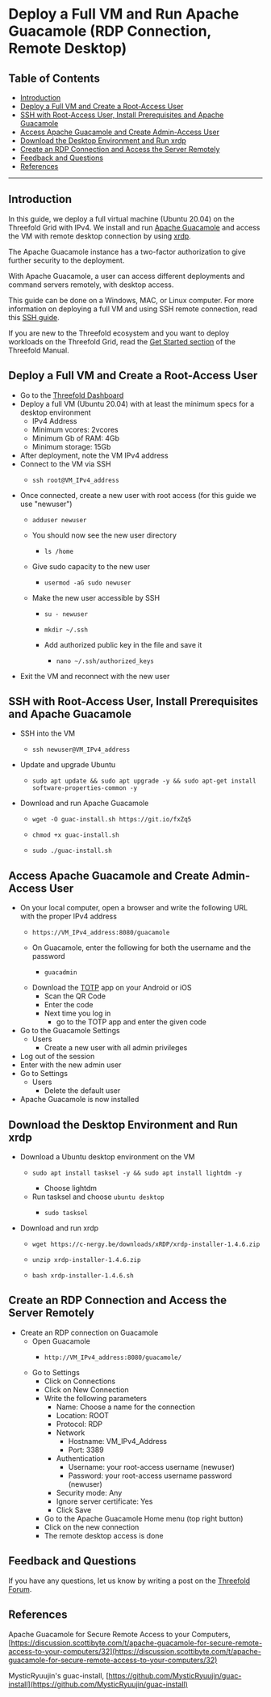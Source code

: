 <h1> Deploy a Full VM and Run Apache Guacamole (RDP Connection, Remote Desktop) </h1>

<h2> Table of Contents </h2>

- [Introduction](#introduction)
- [Deploy a Full VM and Create a Root-Access User](#deploy-a-full-vm-and-create-a-root-access-user)
- [SSH with Root-Access User, Install Prerequisites and Apache Guacamole](#ssh-with-root-access-user-install-prerequisites-and-apache-guacamole)
- [Access Apache Guacamole and Create Admin-Access User](#access-apache-guacamole-and-create-admin-access-user)
- [Download the Desktop Environment and Run xrdp](#download-the-desktop-environment-and-run-xrdp)
- [Create an RDP Connection and Access the Server Remotely](#create-an-rdp-connection-and-access-the-server-remotely)
- [Feedback and Questions](#feedback-and-questions)
- [References](#references)

***

## Introduction

In this guide, we deploy a full virtual machine (Ubuntu 20.04) on the Threefold Grid with IPv4. We install and run [Apache Guacamole](https://guacamole.apache.org/) and access the VM with remote desktop connection by using [xrdp](https://www.xrdp.org/).

The Apache Guacamole instance has a two-factor authorization to give further security to the deployment.

With Apache Guacamole, a user can access different deployments and command servers remotely, with desktop access.

This guide can be done on a Windows, MAC, or Linux computer. For more information on deploying a full VM and using SSH remote connection, read this [SSH guide](../../ssh_guide/ssh_guide.md).

If you are new to the Threefold ecosystem and you want to deploy workloads on the Threefold Grid, read the [Get Started section](../../tfgrid3_getstarted.md) of the Threefold Manual.



## Deploy a Full VM and Create a Root-Access User

* Go to the [Threefold Dashboard](https://dashboard.grid.tf/#/)
* Deploy a full VM (Ubuntu 20.04) with at least the minimum specs for a desktop environment
  * IPv4 Address
  * Minimum vcores: 2vcores
  * Minimum Gb of RAM: 4Gb
  * Minimum storage: 15Gb
* After deployment, note the VM IPv4 address
* Connect to the VM via SSH
  * ``` 
    ssh root@VM_IPv4_address
    ```
* Once connected, create a new user with root access (for this guide we use "newuser")
  * ``` 
    adduser newuser
    ```
  * You should now see the new user directory
    * ``` 
      ls /home
      ```
  * Give sudo capacity to the new user
    * ```
      usermod -aG sudo newuser
      ```
  * Make the new user accessible by SSH
    * ```
      su - newuser
      ```
    * ```
      mkdir ~/.ssh
      ```
    * Add authorized public key in the file and save it
      * ```
        nano ~/.ssh/authorized_keys
        ```
* Exit the VM and reconnect with the new user



## SSH with Root-Access User, Install Prerequisites and Apache Guacamole 

* SSH into the VM
  * ``` 
    ssh newuser@VM_IPv4_address
    ```
* Update and upgrade Ubuntu  
  * ```
    sudo apt update && sudo apt upgrade -y && sudo apt-get install software-properties-common -y
    ```
* Download and run Apache Guacamole  
  * ```
    wget -O guac-install.sh https://git.io/fxZq5
    ```
  * ```
    chmod +x guac-install.sh
    ```
  * ```
    sudo ./guac-install.sh
    ```



## Access Apache Guacamole and Create Admin-Access User

* On your local computer, open a browser and write the following URL with the proper IPv4 address
  * ```
    https://VM_IPv4_address:8080/guacamole
    ```
  * On Guacamole, enter the following for both the username and the password
    * ```
      guacadmin
      ```
  * Download the [TOTP](https://totp.app/) app on your Android or iOS
    * Scan the QR Code
    * Enter the code
    * Next time you log in
      * go to the TOTP app and enter the given code
* Go to the Guacamole Settings
  * Users
    * Create a new user with all admin privileges
* Log out of the session
* Enter with the new admin user
* Go to Settings
  * Users
    * Delete the default user
* Apache Guacamole is now installed



## Download the Desktop Environment and Run xrdp

* Download a Ubuntu desktop environment on the VM
    * ```
      sudo apt install tasksel -y && sudo apt install lightdm -y 
      ```
      * Choose lightdm
    * Run tasksel and choose `ubuntu desktop`
      * ```
        sudo tasksel
        ```

* Download and run xrdp
  * ```
    wget https://c-nergy.be/downloads/xRDP/xrdp-installer-1.4.6.zip
    ```
  * ```
    unzip xrdp-installer-1.4.6.zip
    ```
  * ```
    bash xrdp-installer-1.4.6.sh
    ```



## Create an RDP Connection and Access the Server Remotely

* Create an RDP connection on Guacamole
  * Open Guacamole
    * ```
      http://VM_IPv4_address:8080/guacamole/
      ```
  * Go to Settings
    * Click on Connections
    * Click on New Connection
    * Write the following parameters
      * Name: Choose a name for the connection
      * Location: ROOT
      * Protocol: RDP
      * Network
        * Hostname: VM_IPv4_Address
        * Port: 3389
      * Authentication
        * Username: your root-access username (newuser)
        * Password: your root-access username password (newuser)
      * Security mode: Any
      * Ignore server certificate: Yes
      * Click Save
    * Go to the Apache Guacamole Home menu (top right button)
    * Click on the new connection
    * The remote desktop access is done



## Feedback and Questions

If you have any questions, let us know by writing a post on the [Threefold Forum](https://forum.threefold.io/).



## References

Apache Guacamole for Secure Remote Access to your Computers, [https://discussion.scottibyte.com/t/apache-guacamole-for-secure-remote-access-to-your-computers/32](https://discussion.scottibyte.com/t/apache-guacamole-for-secure-remote-access-to-your-computers/32)

MysticRyuujin's guac-install, [https://github.com/MysticRyuujin/guac-install](https://github.com/MysticRyuujin/guac-install)